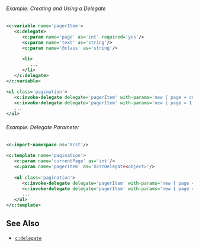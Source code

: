 
<div class="note eg" markdown="1">

###### Example: Creating and Using a Delegate
```xml
<c:variable name='pagerItem'>
   <c:delegate>
      <c:param name='page' as='int' required='yes'/>
      <c:param name='text' as='string'/>
      <c:param name='@class' as='string'/>
      
      <li>
         ...
      </li>
   </c:delegate>
</c:variable>

<ul class='pagination'>
   <c:invoke-delegate delegate='pagerItem' with-params='new { page = currentPage - 1, text = "← Previous", @class = "page-prev" }'/>
   <c:invoke-delegate delegate='pagerItem' with-params='new { page = 1 }'/>
   ...
</ul>
```

</div>

<div class="note eg" markdown="1">

###### Example: Delegate Parameter

```xml
<c:import-namespace ns='Xcst'/>

<c:template name='pagination'>
   <c:param name='currentPage' as='int'/>
   <c:param name='pagerItem' as='XcstDelegate<object>'/>
   
   <ul class='pagination'>
      <c:invoke-delegate delegate='pagerItem' with-params='new { page = currentPage - 1, text = "← Previous", @class = "page-prev" }'/>
      <c:invoke-delegate delegate='pagerItem' with-params='new { page = 1 }'/>
      ...
   </ul>
</c:template>
```

</div>

## See Also

- [`c:delegate`](delegate.html)
